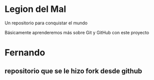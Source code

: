 # Legion del Mal
Un repositorio para conquistar el mundo

Básicamente aprenderemos más sobre Git y GitHub con este proyecto


# Fernando


## repositorio que se le hizo fork desde github
